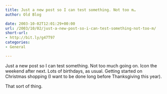 ```yaml
---
title: Just a new post so I can test something. Not too m…
author: Old Blog

date: 2003-10-02T12:01:29+00:00
url: /2003/10/02/just-a-new-post-so-i-can-test-something-not-too-m/
short-url:
- http://bit.ly/g47T97
categories:
- General

---
```

<div class='microid-http+http:sha1:a2ba8913f36be068c79016bc68aad58510147690'>

Just a new post so I can test something. Not too much going on. Icon the weekend after next. Lots of birthdays, as usual. Getting started on Christmas shopping (I want to be done long before Thanksgiving this year).



That sort of thing.


